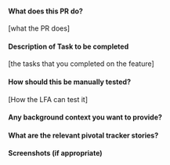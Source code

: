 #### What does this PR do?
[what the PR does]

#### Description of Task to be completed
[the tasks that you completed on the feature]

#### How should this be manually tested?
[How the LFA can test it]

#### Any background context you want to provide?

#### What are the relevant pivotal tracker stories?

#### Screenshots (if appropriate)


